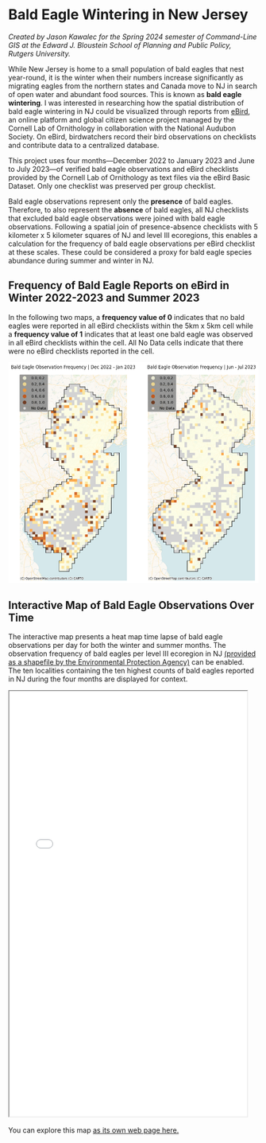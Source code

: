 # Bald Eagle Wintering in New Jersey

*Created by Jason Kawalec for the Spring 2024 semester of Command-Line GIS at the Edward J. Bloustein School of Planning and Public Policy, Rutgers University.*

While New Jersey is home to a small population of bald eagles that nest year-round, it is the winter when their numbers increase significantly as migrating eagles from the northern states and Canada move to NJ in search of open water and abundant food sources. This is known as **bald eagle wintering**. I was interested in researching how the spatial distribution of bald eagle wintering in NJ could be visualized through reports from [eBird](https://ebird.org/about), an online platform and global citizen science project managed by the Cornell Lab of Ornithology in collaboration with the National Audubon Society. On eBird, birdwatchers record their bird observations on checklists and contribute data to a centralized database. 

This project uses four months—December 2022 to January 2023 and June to July 2023—of verified bald eagle observations and eBird checklists provided by the Cornell Lab of Ornithology as text files via the eBird Basic Dataset. Only one checklist was preserved per group checklist. 

Bald eagle observations represent only the **presence** of bald eagles. Therefore, to also represent the **absence** of bald eagles, all NJ checklists that excluded bald eagle observations were joined with bald eagle observations. Following a spatial join of presence-absence checklists with 5 kilometer x 5 kilometer squares of NJ and level III ecoregions, this enables a calculation for the frequency of bald eagle observations per eBird checklist at these scales. These could be considered a proxy for bald eagle species abundance during summer and winter in NJ. 

## Frequency of Bald Eagle Reports on eBird in Winter 2022-2023 and Summer 2023

In the following two maps, a **frequency value of 0** indicates that no bald eagles were reported in all eBird checklists within the 5km x 5km cell while a **frequency value of 1** indicates that at least one bald eagle was observed in all eBird checklists within the cell. All No Data cells indicate that there were no eBird checklists reported in the cell.

![Bald Eagle Frequency Maps](frequency_raster_bald_eagle_maps.png)

## Interactive Map of Bald Eagle Observations Over Time

The interactive map presents a heat map time lapse of bald eagle observations per day for both the winter and summer months. The observation frequency of bald eagles per level III ecoregion in NJ [(provided as a shapefile by the Environmental Protection Agency)](http://ecologicalregions.info/htm/nj_eco.htm) can be enabled. The ten localities containing the ten highest counts of bald eagles reported in NJ during the four months are displayed for context. 

<iframe src="bald_eagle_wintering_nj.html" height="855" width="95%"></iframe>

You can explore this map [as its own web page here.](bald_eagle_wintering_nj.html)
